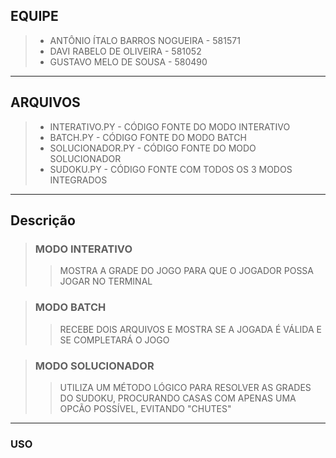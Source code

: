 ## EQUIPE
> - ANTÔNIO ÍTALO BARROS NOGUEIRA - 581571
> - DAVI RABELO DE OLIVEIRA - 581052
> - GUSTAVO MELO DE SOUSA - 580490

---

## ARQUIVOS
> - INTERATIVO.PY - CÓDIGO FONTE DO MODO INTERATIVO
> - BATCH.PY - CÓDIGO FONTE DO MODO BATCH
> - SOLUCIONADOR.PY - CÓDIGO FONTE DO MODO SOLUCIONADOR
> - SUDOKU.PY - CÓDIGO FONTE COM TODOS OS 3 MODOS INTEGRADOS

---

## Descrição
> ### MODO INTERATIVO
> > MOSTRA A GRADE DO JOGO PARA QUE O JOGADOR POSSA JOGAR NO TERMINAL

> ### MODO BATCH
> > RECEBE DOIS ARQUIVOS E MOSTRA SE A JOGADA É VÁLIDA E SE COMPLETARÁ O JOGO

> ### MODO SOLUCIONADOR
> > UTILIZA UM MÉTODO LÓGICO PARA RESOLVER AS GRADES DO SUDOKU, PROCURANDO CASAS COM APENAS UMA OPCÃO POSSÍVEL, EVITANDO "CHUTES"

---

### USO
